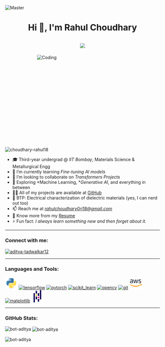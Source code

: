 <img alt="Master" height="350" width="1080" src="https://pixeljoint.com/files/icons/full/astebros_camp_loc.gif">

<h1 align="center">Hi 👋, I'm Rahul Choudhary</h1>

<h2 align="center">
  <img src="https://readme-typing-svg.herokuapp.com?font=Fira+Code&size=24&pause=1000&color=F784A3&center=true&vCenter=true&width=435&lines=AI+Engineer+%7C+ML+%7C+CV+%7C+NLP;PyTorch;I+love+problems+solving" />
</h2>

<img align="right" alt="Coding" height="300" width="400" src="https://shared.akamai.steamstatic.com/store_item_assets/steam/apps/737340/extras/WildLight_2x_Short.gif?t=1682704059">

<p align="left">
  <img src="https://komarev.com/ghpvc/?username=choudhary-rahul18&label=Profile%20views&color=0e75b6&style=flat" alt="choudhary-rahul18" />
</p>

- 🎓 Third-year undergrad @ *IIT Bombay*, Materials Science & Metallurgical Engg    
- 🌱 I’m currently learning *Fine-tuning AI models*  
- 👯 I’m looking to collaborate on *Transformers Projects*  
- 🤖 Exploring *Machine Learning, **Generative AI*, and everything in between  
- 👨‍💻 All of my projects are available at [GitHub](https://github.com/choudhary-rahul18)  
- 🧪 BTP: Electrical characterization of dielectric materials (yes, I can nerd out too)
- 📫 Reach me at *rahulchoudhary0rj18@gmail.com*  
- 📄 Know more from my [Resume](https://drive.google.com/file/d/1FvI4MCU0cTB2GyIG8Fj41m8CYC2_PirA/view?usp=sharing)  
- ⚡ Fun fact: *I always learn something new and then forget about it.*

---

<h3 align="left">Connect with me:</h3>
<p align="left">
  <a href="www.linkedin.com/in/rahul18-iitb" target="blank"><img align="center" src="https://raw.githubusercontent.com/rahuldkjain/github-profile-readme-generator/master/src/images/icons/Social/linked-in-alt.svg" alt="aditya-tadwalkar12" height="30" width="40" /></a>
</p>

---

<h3 align="left">Languages and Tools:</h3>
<p align="left">
  <a href="https://www.python.org" target="_blank"><img src="https://raw.githubusercontent.com/devicons/devicon/master/icons/python/python-original.svg" alt="python" width="40" height="40"/></a>
  <a href="https://www.tensorflow.org" target="_blank"><img src="https://www.vectorlogo.zone/logos/tensorflow/tensorflow-icon.svg" alt="tensorflow" width="40" height="40"/></a>
  <a href="https://pytorch.org/" target="_blank"><img src="https://www.vectorlogo.zone/logos/pytorch/pytorch-icon.svg" alt="pytorch" width="40" height="40"/></a>
  <a href="https://scikit-learn.org/" target="_blank"><img src="https://upload.wikimedia.org/wikipedia/commons/0/05/Scikit_learn_logo_small.svg" alt="scikit_learn" width="40" height="40"/></a>
  <a href="https://opencv.org/" target="_blank"><img src="https://www.vectorlogo.zone/logos/opencv/opencv-icon.svg" alt="opencv" width="40" height="40"/></a>
  <a href="https://git-scm.com/" target="_blank"><img src="https://www.vectorlogo.zone/logos/git-scm/git-scm-icon.svg" alt="git" width="40" height="40"/></a>
  <a href="https://aws.amazon.com" target="_blank"><img src="https://raw.githubusercontent.com/devicons/devicon/master/icons/amazonwebservices/amazonwebservices-original-wordmark.svg" alt="aws" width="40" height="40"/></a>
  <a href="https://matplotlib.org/" target="_blank"><img src="https://upload.wikimedia.org/wikipedia/commons/8/84/Matplotlib_icon.svg" alt="matplotlib" width="40" height="40"/></a>
  <a href="https://pandas.pydata.org/" target="_blank"><img src="https://raw.githubusercontent.com/devicons/devicon/2ae2a900d2f041da66e950e4d48052658d850630/icons/pandas/pandas-original.svg" alt="pandas" width="40" height="40"/></a>
</p>

---

<h3 align="left">GitHub Stats:</h3>

<p>
  <img align="left" src="https://github-readme-stats.vercel.app/api/top-langs?username=bot-aditya&show_icons=true&locale=en&layout=compact" alt="bot-aditya" />
</p>

<p>
  &nbsp;<img align="center" src="https://github-readme-stats.vercel.app/api?username=bot-aditya&show_icons=true&locale=en" alt="bot-aditya" />
</p>

<p>
  <img align="center" src="https://github-readme-streak-stats.herokuapp.com/?user=bt-aditya&" alt="bot-aditya" />
</p>
